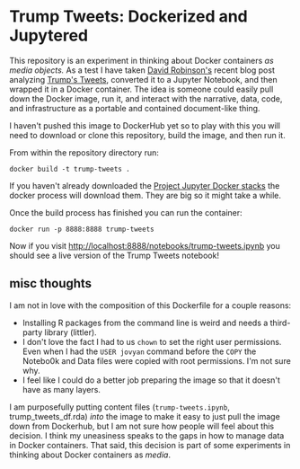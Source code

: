 # Trump Tweets: Dockerized and Jupytered


This repository is an experiment in thinking about Docker containers *as media objects.* As a test I have taken [David Robinson's](https://twitter.com/drob) recent blog post analyzing [Trump's Tweets](http://varianceexplained.org/r/trump-tweets/), converted it to a Jupyter Notebook, and then wrapped it in a Docker container. The idea is someone could easily pull down the Docker image, run it, and interact with the narrative, data, code, and infrastructure as a portable and contained document-like thing.

I haven't pushed this image to DockerHub yet so to play with this you will need to download or clone this repository, build the image, and then run it.

From within the repository directory run:
```
docker build -t trump-tweets .
```
If you haven't already downloaded the [Project Jupyter Docker stacks](https://github.com/jupyter/docker-stacks/) the docker process will download them. They are big so it might take a while.

Once the build process has finished you can run the container:
```
docker run -p 8888:8888 trump-tweets
```
Now if you visit [http://localhost:8888/notebooks/trump-tweets.ipynb](http://localhost:8888/notebooks/trump-tweets.ipynb) you should see a live version of the Trump Tweets notebook!


## misc thoughts

I am not in love with the composition of this Dockerfile for a couple reasons:
- Installing R packages from the command line is weird and needs a third-party library (littler).
- I don't love the fact I had to us `chown` to set the right user permissions. Even when I had the `USER jovyan` command before the `COPY` the Notebo0k and Data files were copied with root permissions. I'm not sure why.
- I feel like I could do a better job preparing the image so that it doesn't have as many layers.

I am purposefully putting content files (`trump-tweets.ipynb`, trump_tweets_df.rda) *into* the image to make it easy to just pull the image down from Dockerhub, but I am not sure how people will feel about this decision. I think my uneasiness speaks to the gaps in how to manage data in Docker containers. That said, this decision is part of some experiments in thinking about Docker containers as *media*.
